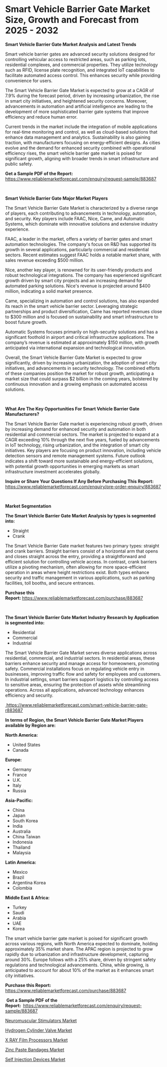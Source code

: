 <p><h1>Smart Vehicle Barrier Gate Market Size, Growth and Forecast from 2025 - 2032</h1></p><p><strong>Smart Vehicle Barrier Gate Market Analysis and Latest Trends</strong></p>
<p><p>Smart vehicle barrier gates are advanced security solutions designed for controlling vehicular access to restricted areas, such as parking lots, residential complexes, and commercial properties. They utilize technology such as RFID, license plate recognition, and integrated IoT capabilities to facilitate automated access control. This enhances security while providing convenience for users.</p><p>The Smart Vehicle Barrier Gate Market is expected to grow at a CAGR of 7.9% during the forecast period, driven by increasing urbanization, the rise in smart city initiatives, and heightened security concerns. Moreover, advancements in automation and artificial intelligence are leading to the development of more sophisticated barrier gate systems that improve efficiency and reduce human error.</p><p>Current trends in the market include the integration of mobile applications for real-time monitoring and control, as well as cloud-based solutions that enhance data management and analytics. Sustainability is also gaining traction, with manufacturers focusing on energy-efficient designs. As cities evolve and the demand for enhanced security combined with operational efficiency rises, the smart vehicle barrier gate market is poised for significant growth, aligning with broader trends in smart infrastructure and public safety.</p></p>
<p><strong>Get a Sample PDF of the Report:&nbsp;</strong> <a href="https://www.reliablemarketforecast.com/enquiry/request-sample/883687?utm_campaign=2749&utm_medium=2&utm_source=Github&utm_content=ia&utm_term=11042025&utm_id=smart-vehicle-barrier-gate">https://www.reliablemarketforecast.com/enquiry/request-sample/883687</a></p>
<p>&nbsp;</p>
<p><strong>Smart Vehicle Barrier Gate Major Market Players</strong></p>
<p><p>The Smart Vehicle Barrier Gate Market is characterized by a diverse range of players, each contributing to advancements in technology, automation, and security. Key players include FAAC, Nice, Came, and Automatic Systems, which dominate with innovative solutions and extensive industry experience.</p><p>FAAC, a leader in the market, offers a variety of barrier gates and smart automation technologies. The company's focus on R&D has supported its growth in several applications, particularly commercial and residential sectors. Recent estimates suggest FAAC holds a notable market share, with sales revenue exceeding $500 million.</p><p>Nice, another key player, is renowned for its user-friendly products and robust technological integrations. The company has experienced significant growth driven by smart city projects and an increasing demand for automated parking solutions. Nice's revenue is projected around $400 million, indicating a solid market presence.</p><p>Came, specializing in automation and control solutions, has also expanded its reach in the smart vehicle barrier sector. Leveraging strategic partnerships and product diversification, Came has reported revenues close to $300 million and is focused on sustainability and smart infrastructure to boost future growth.</p><p>Automatic Systems focuses primarily on high-security solutions and has a significant foothold in airport and critical infrastructure applications. The company’s revenue is estimated at approximately $150 million, with growth anticipated via international expansion and technological innovation.</p><p>Overall, the Smart Vehicle Barrier Gate Market is expected to grow significantly, driven by increasing urbanization, the adoption of smart city initiatives, and advancements in security technology. The combined efforts of these companies position the market for robust growth, anticipating a market size that could surpass $2 billion in the coming years, bolstered by continuous innovation and a growing emphasis on automated access solutions.</p></p>
<p>&nbsp;</p>
<p><strong>What Are The Key Opportunities For Smart Vehicle Barrier Gate Manufacturers?</strong></p>
<p><p>The Smart Vehicle Barrier Gate market is experiencing robust growth, driven by increasing demand for enhanced security and automation in both residential and commercial sectors. The market is projected to expand at a CAGR exceeding 10% through the next five years, fueled by advancements in IoT technology, rising urbanization, and the integration of smart city initiatives. Key players are focusing on product innovation, including vehicle detection sensors and remote management systems. Future outlook indicates a shift toward more sustainable and energy-efficient solutions, with potential growth opportunities in emerging markets as smart infrastructure investment accelerates globally.</p></p>
<p><strong>Inquire or Share Your Questions If Any Before Purchasing This Report:</strong> <a href="https://www.reliablemarketforecast.com/enquiry/pre-order-enquiry/883687?utm_campaign=2749&utm_medium=2&utm_source=Github&utm_content=ia&utm_term=11042025&utm_id=smart-vehicle-barrier-gate">https://www.reliablemarketforecast.com/enquiry/pre-order-enquiry/883687</a></p>
<p>&nbsp;</p>
<p><strong>Market Segmentation</strong></p>
<p><strong>The Smart Vehicle Barrier Gate Market Analysis by types is segmented into:</strong></p>
<p><ul><li>Straight</li><li>Crank</li></ul></p>
<p><p>The Smart Vehicle Barrier Gate market features two primary types: straight and crank barriers. Straight barriers consist of a horizontal arm that opens and closes straight across the entry, providing a straightforward and efficient solution for controlling vehicle access. In contrast, crank barriers utilize a pivoting mechanism, often allowing for more space-efficient operation in areas where height restrictions exist. Both types enhance security and traffic management in various applications, such as parking facilities, toll booths, and secure entrances.</p></p>
<p><strong>Purchase this Report:&nbsp;</strong><a href="https://www.reliablemarketforecast.com/purchase/883687?utm_campaign=2749&utm_medium=2&utm_source=Github&utm_content=ia&utm_term=11042025&utm_id=smart-vehicle-barrier-gate">https://www.reliablemarketforecast.com/purchase/883687</a></p>
<p>&nbsp;</p>
<p><strong>The Smart Vehicle Barrier Gate Market Industry Research by Application is segmented into:</strong></p>
<p><ul><li>Residential</li><li>Commercial</li><li>Industrial</li></ul></p>
<p><p>The Smart Vehicle Barrier Gate Market serves diverse applications across residential, commercial, and industrial sectors. In residential areas, these barriers enhance security and manage access for homeowners, promoting safety. Commercial installations focus on regulating vehicle entry in businesses, improving traffic flow and safety for employees and customers. In industrial settings, smart barriers support logistics by controlling access to sensitive areas, ensuring the protection of assets while streamlining operations. Across all applications, advanced technology enhances efficiency and security.</p></p>
<p><a href="https://www.reliablemarketforecast.com/smart-vehicle-barrier-gate-r883687?utm_campaign=2749&utm_medium=2&utm_source=Github&utm_content=ia&utm_term=11042025&utm_id=smart-vehicle-barrier-gate">&nbsp;https://www.reliablemarketforecast.com/smart-vehicle-barrier-gate-r883687</a></p>
<p><strong>In terms of Region, the Smart Vehicle Barrier Gate Market Players available by Region are:</strong></p>
<p>
    <p> <strong> North America: </strong>
        <ul>
            <li>United States</li>
            <li>Canada</li>
        </ul>
        </p> 
    <p> <strong> Europe: </strong>
        <ul>
            <li>Germany</li>
            <li>France</li>
            <li>U.K.</li>
            <li>Italy</li>
            <li>Russia</li>
        </ul>
        </p> 
    <p> <strong> Asia-Pacific: </strong>
        <ul>
            <li>China</li>
            <li>Japan</li>
            <li>South Korea</li>
            <li>India</li>
            <li>Australia</li>
            <li>China Taiwan</li>
            <li>Indonesia</li>
            <li>Thailand</li>
            <li>Malaysia</li>
        </ul>
        </p> 
    <p> <strong> Latin America: </strong>
        <ul>
            <li>Mexico</li>
            <li>Brazil</li>
            <li>Argentina Korea</li>
            <li>Colombia</li>
        </ul>
        </p> 
    <p> <strong> Middle East & Africa: </strong>
        <ul>
            <li>Turkey</li>
            <li>Saudi</li>
            <li>Arabia</li>
            <li>UAE</li>
            <li>Korea</li>
        </ul>
    </p>
    </p>
<p><p>The smart vehicle barrier gate market is poised for significant growth across various regions, with North America expected to dominate, holding approximately 35% market share. The APAC region is projected to grow rapidly due to urbanization and infrastructure development, capturing around 30%. Europe follows with a 25% share, driven by stringent safety regulations and technological advancements. China, while growing, is anticipated to account for about 10% of the market as it enhances smart city initiatives.</p></p>
<p><strong>Purchase this Report: </strong><a href="https://www.reliablemarketforecast.com/purchase/883687?utm_campaign=2749&utm_medium=2&utm_source=Github&utm_content=ia&utm_term=11042025&utm_id=smart-vehicle-barrier-gate">https://www.reliablemarketforecast.com/purchase/883687</a></p>
<p>&nbsp;<strong>Get a Sample PDF of the Report:&nbsp;&nbsp;</strong><a href="https://www.reliablemarketforecast.com/enquiry/request-sample/883687?utm_campaign=2749&utm_medium=2&utm_source=Github&utm_content=ia&utm_term=11042025&utm_id=smart-vehicle-barrier-gate">https://www.reliablemarketforecast.com/enquiry/request-sample/883687</a></p>
<p><strong></strong></p>
<p><p><a href="https://www.linkedin.com/pulse/neuromuscular-stimulators-market-size-forecast-anticipated-tdsic?utm_campaign=2749&utm_medium=2&utm_source=Github&utm_content=ia&utm_term=11042025&utm_id=smart-vehicle-barrier-gate">Neuromuscular Stimulators Market</a></p><p><a href="https://github.com/ftnlewins/Market-Research-Report-List-1/blob/main/hydrogen-cylinder-valve-market.md?utm_campaign=2749&utm_medium=2&utm_source=Github&utm_content=ia&utm_term=11042025&utm_id=smart-vehicle-barrier-gate">Hydrogen Cylinder Valve Market</a></p><p><a href="https://www.linkedin.com/pulse/strategic-overview-x-ray-film-processors-market-industry-o76fc?utm_campaign=2749&utm_medium=2&utm_source=Github&utm_content=ia&utm_term=11042025&utm_id=smart-vehicle-barrier-gate">X RAY Film Processors Market</a></p><p><a href="https://www.linkedin.com/pulse/market-analysis-indicates-zinc-paste-bandages-size-growing-bsspc?utm_campaign=2749&utm_medium=2&utm_source=Github&utm_content=ia&utm_term=11042025&utm_id=smart-vehicle-barrier-gate">Zinc Paste Bandages Market</a></p><p><a href="https://www.linkedin.com/pulse/projected-growth-self-injection-devices-market-key-forces-staggering-ormfc?utm_campaign=2749&utm_medium=2&utm_source=Github&utm_content=ia&utm_term=11042025&utm_id=smart-vehicle-barrier-gate">Self Injection Devices Market</a></p></p>